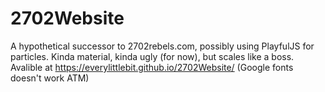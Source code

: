 # 2702Website
A hypothetical successor to 2702rebels.com, possibly using PlayfulJS for particles. Kinda material, kinda ugly (for now), but scales like a boss.
Avalible at https://everylittlebit.github.io/2702Website/ (Google fonts doesn't work ATM)
